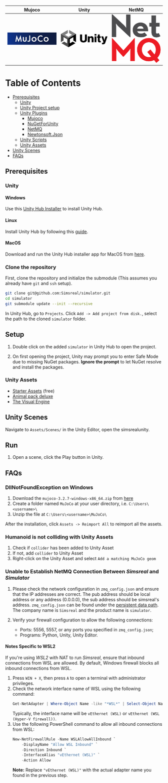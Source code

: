 | Mujoco | Unity | NetMQ |
|:-:|:-:|:-:|
| <a href="https://github.com/google-deepmind/mujoco"><img src="./Assets/src/images.jpg" alt="mujoco" width="300"></a> | <a href="https://mujoco.readthedocs.io/en/stable/unity.html"><img src="./Assets/src/Unity_2021.svg" alt="unity" width="300"></a> | <a href="https://github.com/GlitchEnzo/NuGetForUnity"><img src="./Assets/src/8075215.png" alt="nuget" width="300"></a> |


# Table of Contents
- [Prerequisites](#prerequisites)
  - [Unity](#unity)
  - [Unity Project setup](#unity-project-setup)
  - [Unity Plugins](#unity-plugins)
    - [Mujoco](#mujoco)
    - [NuGetForUnity](#nugetforunity)
    - [NetMQ](#netmq)
    - [Newtonsoft.Json](#newtonsoftjson)
  - [Unity Scripts](#unity-scripts)
  - [Unity Assets](#unity-assets)
- [Unity Scenes](#unity-scenes)
- [FAQs](#faqs)

## Prerequisites

### Unity
#### Windows
Use this [Unity Hub Installer](https://drive.google.com/drive/folders/18VKY69ofg_3-jpWz3PNjgf8kUBLiDnRI) to install Unity Hub.

#### Linux
Install Unity Hub by following this [guide](https://docs.unity3d.com/hub/manual/InstallHub.html).

#### MacOS
Download and run the Unity Hub installer app for MacOS from [here](https://unity.com/download).

### Clone the repository
First, clone the repository and initialize the submodule (This assumes you already have `git` and `ssh` setup).
```bash
git clone git@github.com:Simsreal/simulator.git
cd simulator
git submodule update --init --recursive
```

In Unity Hub, go to `Projects`. Click `Add -> Add project from disk.`, select the path to the cloned `simulator` folder.

## Setup
1. Double click on the added `simulator` in Unity Hub to open the project.

2. On first opening the project, Unity may prompt you to enter Safe Mode due to missing NuGet packages. **Ignore the prompt** to let NuGet resolve and install the packages.

<!-- 
> **Note:** At this moment, entering the safe mode is necessary for the first time to make sure Mujoco and NuGetForUnity are properly set up and working.

In the safe mode, follow the instructions below to setup the Unity Plugins.

### Unity Plugins

#### Mujoco

1. In Unity editor, go to `Window -> Package Manager`
2. Click `+` button and select `Install package from disk`
3. Select the path as `mujoco/unity/package.json`.
4. Click `Install` button to install mujoco `3.2.7`.

If you are on Linux, setup the `.so` DLL as well:
```bash
wget https://github.com/google-deepmind/mujoco/releases/download/3.2.7/mujoco-3.2.7-linux-x86_64.tar.gz
mkdir -p ~/.mujoco
tar -xvzf mujoco-3.2.7-linux-x86_64.tar.gz -C ~/.mujoco
```

MacOS
You will get an error about missing `libmujoco.3.3.0.dylib` library after opening `libmujoco.3.3.0.dylib` project. Follow these steps to install the library.
Close `simulator` project.
Download and run [MuJoCo installer](https://github.com/google-deepmind/mujoco/releases) for MacOS.
Install MuJoCo to `Application` folder.
Run MuJoCo once to register the library as a trusted binary.
Open `simulator` again. The error should have gone.

#### NuGetForUnity
1. In Unity editor, go to `Window -> Package Manager`
2. Click + button on the upper-left of a window, and select `Add package from git URL`
3. Enter the following URL and click Add button
`https://github.com/GlitchEnzo/NuGetForUnity.git?path=/src/NuGetForUnity`


Now, you may exit the safe mode by clicking `Exit Safe Mode` button.
### NuGet Packages

#### NetMQ
1. In menu, click `Nuget -> Manage NuGet Packages`
2. Search for `NetMQ` and click `Install` button to install `NetMQ`.

#### Newtonsoft.Json
1. In menu, click `Nuget -> Manage NuGet Packages`
2. Search for `Newtonsoft.Json` and click `Install` button to install `Newtonsoft.Json`.

Now, click `Assets -> Reimport All` to reimport all the assets.

### MJCF Import
1. In menu, click `Assets -> Import MJCF scene`
2. Select `simulator/Assets/MJCF/humanoid.xml` and click `Open` button
3. A humanoid model should be shown in the scene.

### Unity Scripts
All the scripts are located in `Assets/Scripts`.

To enable Mujoco API usage:
1. In menu, click `Edit -> Project Settings`
2. Click `Player` tab
3. In platform settings, click `Other Settings`
4. Search for `allow unsafe code` and check the box.
To apply Mujoco scripts
1. In Project folder, go to `Assets->Scripts->Simulation`
2. Drag and drop `control.cs` to the `humanoid` game object.
-->

### Unity Assets
* [Starter Assets](https://assetstore.unity.com/packages/essentials/starter-assets-thirdperson-updates-in-new-charactercontroller-pa-196526) (free)
* [Animal pack deluxe](https://assetstore.unity.com/packages/3d/characters/animals/animal-pack-deluxe-99702)
* [The Visual Engine](https://assetstore.unity.com/packages/tools/utilities/the-visual-engine-286827?srsltid=AfmBOooEvsmJ4lYwBSmDCvyxRAC9RLq3f43LRQoHwi4ART23U_QAzOFR)


## Unity Scenes
Navigate to `Assets/Scenes/` in the Unity Editor, open the simsrealunity.

## Run
1. Open a scene, click the Play button in Unity.

## FAQs
### DllNotFoundException on Windows
1. Download the `mujoco-3.2.7-windows-x86_64.zip` from [here](https://github.com/google-deepmind/mujoco/releases/download/3.2.7/mujoco-3.2.7-windows-x86_64.zip)
2. Create a folder named `MuJoCo` at your user directory, i.e. `C:\Users\<username>\`
3. Unzip the file at `C:\Users\<username>\MuJoCo\`

After the installation, click `Assets -> Reimport All` to reimport all the assets.

### Humanoid is not colliding with Unity Assets
1. Check if `collider` has been added to Unity Asset
2. If not, add `collider` to Unity Asset
3. Right-click on the Unity Asset and select `Add a matching MuJoCo geom`

### Unable to Establish NetMQ Connection Between *Simsreal* and *Simulator*

1. Please check the network configuration in `zmq_config.json` and ensure that the IP addresses are correct. The pub address should be local address or any address (0.0.0.0), the sub address should be simsreal's address.
   `zmq_config.json` can be found under the [persistent data path](https://docs.unity3d.com/6000.0/Documentation/ScriptReference/Application-persistentDataPath.html). The company name is `Simsreal` and the product name is `simulator`.

2. Verify your firewall configuration to allow the following connections:
   - Ports: 5556, 5557, or any ports you specified in `zmq_config.json`;
   - Programs: Python, Unity, Unity Editor.

#### Notes Specific to WSL2
If you're using *WSL2* with NAT to run *Simsreal*, ensure that inbound connections from WSL are allowed. By default, Windows firewall blocks all inbound connections from WSL.

1. Press `WIN + X`, then press `A` to open a terminal with administrator privileges.
2. Check the network interface name of WSL using the following command:
   ```powershell
   Get-NetAdapter | Where-Object Name -like "*WSL*" | Select-Object Name
   ```
   Typically, the interface name will be `vEthernet (WSL)` or `vEthernet (WSL (Hyper-V firewall))`.
3. Use the following PowerShell command to allow all inbound connections from WSL:
	```powershell
	New-NetFirewallRule -Name WSLAllowAllInbound `
		-DisplayName "Allow WSL Inbound" `
		-Direction Inbound `
		-InterfaceAlias "vEthernet (WSL)" `
		-Action Allow
	```
	**Note:** Replace `"vEthernet (WSL)"` with the actual adapter name you found in the previous step.
